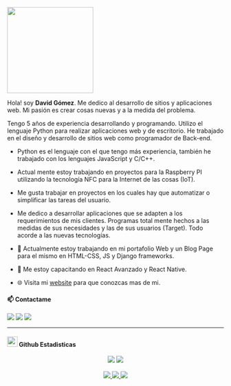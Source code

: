 
<img src="https://media.giphy.com/media/j5hWF2V3RlNGItTkGc/giphy.gif" width="200" >
<!--<img align='right' src="https://github.com/frideldev/frideldev/raw/master/LOGOFRIDELisitopio2.png" width="230">-->

Hola! soy <strong>David Gómez</strong>. Me dedico al desarrollo de sitios y aplicaciones web. Mi pasión es crear cosas nuevas y a la medida del problema.

Tengo 5 años de experiencia desarrollando y programando. Utilizo el lenguaje Python para realizar aplicaciones web y de escritorio. He trabajado en el diseño y desarrollo de sitios web como programador de Back-end.</p>

-  Python es el lenguaje con el que tengo más experiencia, también he trabajado con los lenguajes JavaScript y C/C++.</p>

-  Actual mente estoy trabajando en proyectos para la Raspberry PI utilizando la tecnología NFC para la Internet de las cosas (IoT). </p>

-  Me gusta trabajar en proyectos en los cuales hay que automatizar o simplificar las tareas del usuario.</p>

-  Me dedico a desarrollar aplicaciones que se adapten a los requerimientos de mis clientes. Programas total mente hechos a las medidas de sus necesidades y las de sus usuarios (Target). Todo acorde a las nuevas tecnologías.</p>

- 🔭 Actualmente estoy trabajando en mi portafolio Web y un Blog Page para el mismo en HTML-CSS, JS y Django frameworks.
- 🌱 Me estoy capacitando en React Avanzado y React Native.
- 🌐 Visita mi [website](https://base-blog.herokuapp.com/) para que conozcas mas de mi.

#### 📫 Contactame

[<img src="https://img.shields.io/badge/linkedin-%230077B5.svg?&style=for-the-badge&logo=linkedin&logoColor=white" />](https://www.linkedin.com/in/agiledesign2)
[<img src="https://img.shields.io/badge/twitter-%231DA1F2.svg?&style=for-the-badge&logo=twitter&logoColor=white" />](https://twitter.com/pythondesign1)
[<img src ="https://img.shields.io/badge/portfolio-web%23.svg?&style=for-the-badge&logo=globe&logoColor=white">](https://agiledesign2.github.io/)

---
<h4> <img src="https://media.giphy.com/media/du3J3cXyzhj75IOgvA/giphy.gif" width="24"> Github Estadisticas</h4>

<p align = "center">
  <img src = "https://github-readme-stats.vercel.app/api?username=agiledesign2&show_icons=true&theme=radical&line_height=33">
  <img src = "https://github-readme-stats.vercel.app/api/top-langs/?username=agiledesign2&hide=css,html,ShaderLab&theme=tokyonight">
  <br>
  <br>
  <a href="https://github.com/agiledesign2">
    <img src="https://badges.pufler.dev/years/agiledesign2?style=flat-square&color=black&logo=github">
  </a>
  <a href="https://github.com/agiledesign2">
    <img src="https://badges.pufler.dev/repos/agiledesign2?style=flat-square&color=black&logo=github">
  </a>
  <a href="https://github.com/agiledesign2">
    <img src="https://badges.pufler.dev/visits/agiledesign2/agiledesign2?style=flat-square&color=black&logo=github">
  </a>
</p>

<!--
**agiledesign2/agiledesign2** is a ✨ _special_ ✨ repository because its `README.md` (this file) appears on your GitHub profile.

Here are some ideas to get you started:

- 🔭 I’m currently working on ...
- 🌱 I’m currently learning ...
- 👯 I’m looking to collaborate on ...
- 🤔 I’m looking for help with ...
- 💬 Ask me about ...
- 📫 How to reach me: ...
- 😄 Pronouns: ...
- ⚡ Fun fact: ...
-->
